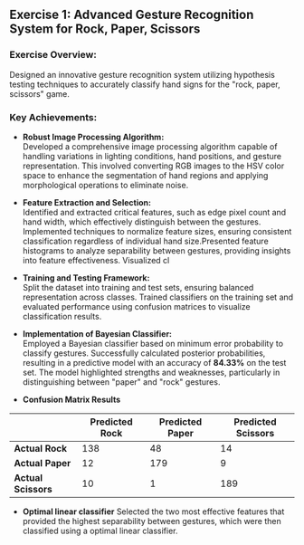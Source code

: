 ## Exercise 1: Advanced Gesture Recognition System for Rock, Paper, Scissors

### Exercise Overview:
Designed an innovative gesture recognition system utilizing hypothesis testing techniques to accurately classify hand signs for the "rock, paper, scissors" game.

### Key Achievements:

- **Robust Image Processing Algorithm:**  
  Developed a comprehensive image processing algorithm capable of handling variations in lighting conditions, hand positions, and gesture representation. This involved converting RGB images to the HSV color space to enhance the segmentation of hand regions and applying morphological operations to eliminate noise.

- **Feature Extraction and Selection:**  
  Identified and extracted critical features, such as edge pixel count and hand width, which effectively distinguish between the gestures. Implemented techniques to normalize feature sizes, ensuring consistent classification regardless of individual hand size.Presented feature histograms to analyze separability between gestures, providing insights into feature effectiveness. Visualized cl

- **Training and Testing Framework:**  
  Split the dataset into training and test sets, ensuring balanced representation across classes. Trained classifiers on the training set and evaluated performance using confusion matrices to visualize classification results.


- **Implementation of Bayesian Classifier:**  
  Employed a Bayesian classifier based on minimum error probability to classify gestures. Successfully calculated posterior probabilities, resulting in a predictive model with an accuracy of **84.33%** on the test set. The model highlighted strengths and weaknesses, particularly in distinguishing between "paper" and "rock" gestures.
-  **Confusion Matrix Results**

|            | Predicted Rock | Predicted Paper | Predicted Scissors |
|------------|----------------|------------------|---------------------|
| **Actual Rock**      | 138  | 48    | 14      |
| **Actual Paper**     | 12 | 179| 9  |
| **Actual Scissors**  |10| 1| 189 |
- **Optimal linear classifier**
   Selected the two most effective features that provided the highest separability between gestures, which were then classified using a optimal linear classifier.
